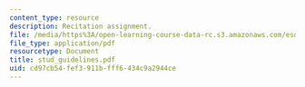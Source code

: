 ```yaml
---
content_type: resource
description: Recitation assignment.
file: /media/https%3A/open-learning-course-data-rc.s3.amazonaws.com/esd-10-introduction-to-technology-and-policy-fall-2006/cd97cb54fef3911bfff6434c9a2944ce_stud_guidelines.pdf
file_type: application/pdf
resourcetype: Document
title: stud_guidelines.pdf
uid: cd97cb54-fef3-911b-fff6-434c9a2944ce
---
```

